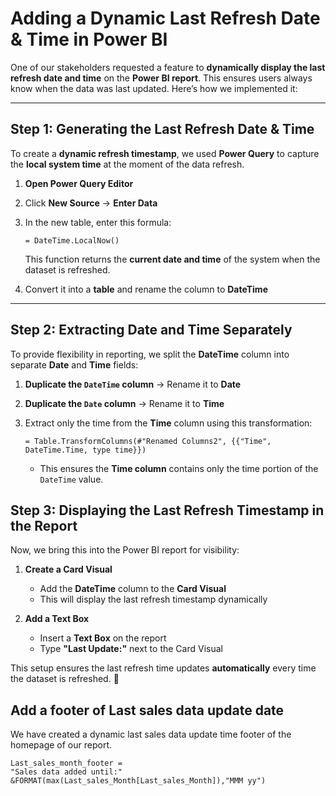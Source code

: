 # **Adding a Dynamic Last Refresh Date & Time in Power BI**  

One of our stakeholders requested a feature to **dynamically display the last refresh date and time** on the **Power BI report**. This ensures users always know when the data was last updated. Here’s how we implemented it:  

---

## **Step 1: Generating the Last Refresh Date & Time**  

To create a **dynamic refresh timestamp**, we used **Power Query** to capture the **local system time** at the moment of the data refresh.  

1. **Open Power Query Editor**  
2. Click **New Source** → **Enter Data**  
3. In the new table, enter this formula:  

   ```powerquery
   = DateTime.LocalNow()
   ```

   This function returns the **current date and time** of the system when the dataset is refreshed.  

4. Convert it into a **table** and rename the column to **DateTime**  

---

## **Step 2: Extracting Date and Time Separately**  

To provide flexibility in reporting, we split the **DateTime** column into separate **Date** and **Time** fields:  

1. **Duplicate the `DateTime` column** → Rename it to **Date**  
2. **Duplicate the `Date` column** → Rename it to **Time**  
3. Extract only the time from the **Time** column using this transformation:  

   ```powerquery
   = Table.TransformColumns(#"Renamed Columns2", {{"Time", DateTime.Time, type time}})
   ```

   - This ensures the **Time column** contains only the time portion of the `DateTime` value.

## **Step 3: Displaying the Last Refresh Timestamp in the Report**  

Now, we bring this into the Power BI report for visibility:  

1. **Create a Card Visual**  
   - Add the **DateTime** column to the **Card Visual**  
   - This will display the last refresh timestamp dynamically  

2. **Add a Text Box**  
   - Insert a **Text Box** on the report  
   - Type **"Last Update:"** next to the Card Visual  

This setup ensures the last refresh time updates **automatically** every time the dataset is refreshed. 🚀

## Add a footer of Last sales data update date

We have created a dynamic last sales data update time footer of the homepage of our report. 
```dax
Last_sales_month_footer = 
"Sales data added until:" &FORMAT(max(Last_sales_Month[Last_sales_Month]),"MMM yy") 
 ```

